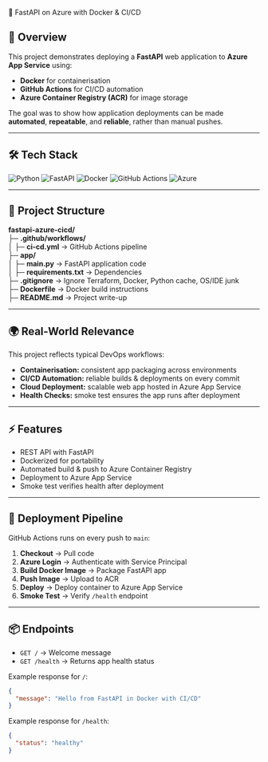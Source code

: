🚀 FastAPI on Azure with Docker & CI/CD

## 📌 Overview
This project demonstrates deploying a **FastAPI** web application to **Azure App Service** using:
- **Docker** for containerisation  
- **GitHub Actions** for CI/CD automation  
- **Azure Container Registry (ACR)** for image storage

The goal was to show how application deployments can be made **automated**, **repeatable**, and **reliable**, rather than manual pushes.

---

## 🛠️ Tech Stack
![Python](https://img.shields.io/badge/Python-3776AB?style=for-the-badge&logo=python&logoColor=white)
![FastAPI](https://img.shields.io/badge/FastAPI-009688?style=for-the-badge&logo=fastapi&logoColor=white)
![Docker](https://img.shields.io/badge/Docker-2496ED?style=for-the-badge&logo=docker&logoColor=white)
![GitHub Actions](https://img.shields.io/badge/GitHub%20Actions-2088FF?style=for-the-badge&logo=githubactions&logoColor=white)
![Azure](https://img.shields.io/badge/Azure-0089D6?style=for-the-badge&logo=microsoft-azure&logoColor=white)

---

## 📂 Project Structure
**fastapi-azure-cicd/**  
├─ **.github/workflows/**  
│   ├─ **ci-cd.yml** → GitHub Actions pipeline  
├─ **app/**  
│   ├─ **main.py** → FastAPI application code  
│   ├─ **requirements.txt** → Dependencies  
├─ **.gitignore** → Ignore Terraform, Docker, Python cache, OS/IDE junk  
├─ **Dockerfile** → Docker build instructions  
├─ **README.md** → Project write-up  


---

## 🌍 Real-World Relevance
This project reflects typical DevOps workflows:
- **Containerisation:** consistent app packaging across environments  
- **CI/CD Automation:** reliable builds & deployments on every commit  
- **Cloud Deployment:** scalable web app hosted in Azure App Service  
- **Health Checks:** smoke test ensures the app runs after deployment  

---

## ⚡ Features
- REST API with FastAPI  
- Dockerized for portability  
- Automated build & push to Azure Container Registry  
- Deployment to Azure App Service  
- Smoke test verifies health after deployment  

---

## 🚀 Deployment Pipeline
GitHub Actions runs on every push to `main`:
1. **Checkout** → Pull code  
2. **Azure Login** → Authenticate with Service Principal  
3. **Build Docker Image** → Package FastAPI app  
4. **Push Image** → Upload to ACR  
5. **Deploy** → Deploy container to Azure App Service  
6. **Smoke Test** → Verify `/health` endpoint  

---

## 📦 Endpoints
- `GET /` → Welcome message  
- `GET /health` → Returns app health status  

Example response for `/`:
```json
{
  "message": "Hello from FastAPI in Docker with CI/CD"
}
```

Example response for `/health`:
```json
{
  "status": "healthy"
}
```